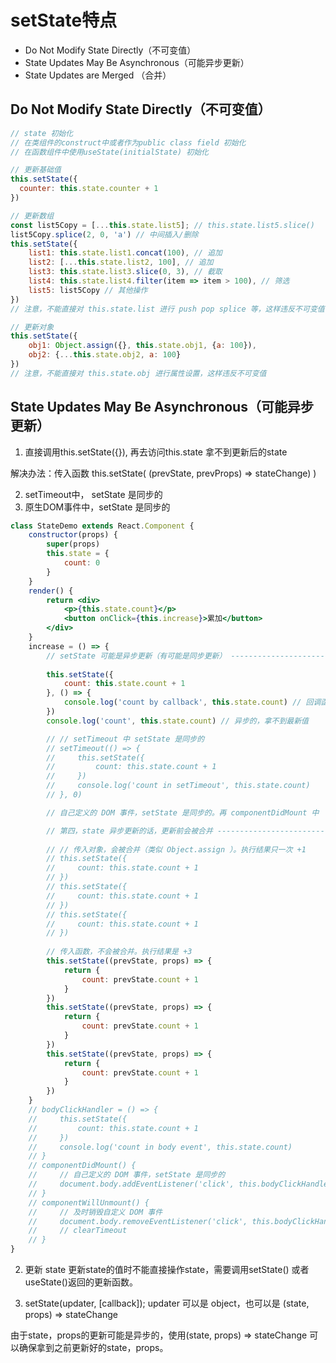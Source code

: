 # setState特点
- Do Not Modify State Directly（不可变值）
- State Updates May Be Asynchronous（可能异步更新）
- State Updates are Merged （合并）


## Do Not Modify State Directly（不可变值）
```jsx
// state 初始化
// 在类组件的construct中或者作为public class field 初始化
// 在函数组件中使用useState(initialState) 初始化

// 更新基础值
this.setState({
  counter: this.state.counter + 1
})

// 更新数组
const list5Copy = [...this.state.list5]; // this.state.list5.slice()
list5Copy.splice(2, 0, 'a') // 中间插入/删除
this.setState({
    list1: this.state.list1.concat(100), // 追加
    list2: [...this.state.list2, 100], // 追加
    list3: this.state.list3.slice(0, 3), // 截取
    list4: this.state.list4.filter(item => item > 100), // 筛选
    list5: list5Copy // 其他操作
})
// 注意，不能直接对 this.state.list 进行 push pop splice 等，这样违反不可变值

// 更新对象
this.setState({
    obj1: Object.assign({}, this.state.obj1, {a: 100}),
    obj2: {...this.state.obj2, a: 100}
})
// 注意，不能直接对 this.state.obj 进行属性设置，这样违反不可变值

```

## State Updates May Be Asynchronous（可能异步更新）
1. 直接调用this.setState({}), 再去访问this.state 拿不到更新后的state

解决办法：传入函数 this.setState( (prevState, prevProps) => stateChange) )

2. setTimeout中， setState 是同步的
3. 原生DOM事件中，setState 是同步的

```jsx
class StateDemo extends React.Component {
    constructor(props) {
        super(props)
        this.state = {
            count: 0
        }
    }
    render() {
        return <div>
            <p>{this.state.count}</p>
            <button onClick={this.increase}>累加</button>
        </div>
    }
    increase = () => {
        // setState 可能是异步更新（有可能是同步更新） ----------------------------
        
        this.setState({
            count: this.state.count + 1
        }, () => {
            console.log('count by callback', this.state.count) // 回调函数中可以拿到最新的 state
        })
        console.log('count', this.state.count) // 异步的，拿不到最新值

        // // setTimeout 中 setState 是同步的
        // setTimeout(() => {
        //     this.setState({
        //         count: this.state.count + 1
        //     })
        //     console.log('count in setTimeout', this.state.count)
        // }, 0)

        // 自己定义的 DOM 事件，setState 是同步的。再 componentDidMount 中

        // 第四，state 异步更新的话，更新前会被合并 ----------------------------
        
        // // 传入对象，会被合并（类似 Object.assign ）。执行结果只一次 +1
        // this.setState({
        //     count: this.state.count + 1
        // })
        // this.setState({
        //     count: this.state.count + 1
        // })
        // this.setState({
        //     count: this.state.count + 1
        // })
        
        // 传入函数，不会被合并。执行结果是 +3
        this.setState((prevState, props) => {
            return {
                count: prevState.count + 1
            }
        })
        this.setState((prevState, props) => {
            return {
                count: prevState.count + 1
            }
        })
        this.setState((prevState, props) => {
            return {
                count: prevState.count + 1
            }
        })
    }
    // bodyClickHandler = () => {
    //     this.setState({
    //         count: this.state.count + 1
    //     })
    //     console.log('count in body event', this.state.count)
    // }
    // componentDidMount() {
    //     // 自己定义的 DOM 事件，setState 是同步的
    //     document.body.addEventListener('click', this.bodyClickHandler)
    // }
    // componentWillUnmount() {
    //     // 及时销毁自定义 DOM 事件
    //     document.body.removeEventListener('click', this.bodyClickHandler)
    //     // clearTimeout
    // }
}
```

2. 更新 state
更新state的值时不能直接操作state，需要调用setState() 或者 useState()返回的更新函数。

3. setState(updater, [callback]);
updater 可以是 object，也可以是 (state, props) => stateChange

由于state，props的更新可能是异步的，使用(state, props) => stateChange
可以确保拿到之前更新好的state，props。



